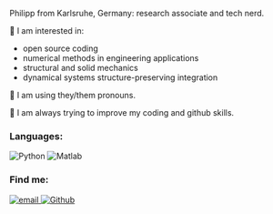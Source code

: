 Philipp from Karlsruhe, Germany: research associate and tech nerd.

🤔 I am interested in:
- open source coding
- numerical methods in engineering applications
- structural and solid mechanics
- dynamical systems structure-preserving integration


💬 I am using they/them pronouns.


🔭 I am always trying to improve my coding and github skills.


### Languages:
![Python](https://img.shields.io/badge/-Python-4B8BBE?&logo=Python&logoColor=fff)
![Matlab](https://img.shields.io/badge/-Matlab-blue)


### Find me:

<p>
  <a href="mailto:philipp.kinon@kit.edu">
    <img alt="email" src="https://img.shields.io/badge/email-me-red?style=for-the-badge" />
  </a>
  <a href="https://github.com/philipplk">
    <img alt="Github" src="https://img.shields.io/badge/GitHub-%2312100E.svg?&style=for-the-badge&logo=Github&logoColor=white" />
  </a>
</p>

<!--
**philipplk/philipplk** is a ✨ _special_ ✨ repository because its `README.md` (this file) appears on your GitHub profile.

Here are some ideas to get you started:

- 🔭 I’m currently working on ...
-  I’m currently learning ...
- 👯 I’m looking to collaborate on ...
- 🤔 I’m looking for help with ...
- 💬 Ask me about ...
- 📫 How to reach me: ...
- 😄 Pronouns: ...
- ⚡ Fun fact: ...
-->
